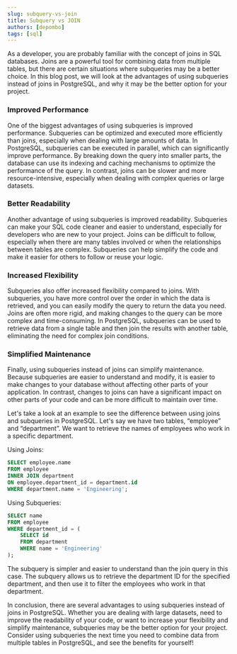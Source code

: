 ```yaml
---
slug: subquery-vs-join
title: Subquery vs JOIN
authors: [depombo]
tags: [sql]
---
```


As a developer, you are probably familiar with the concept of joins in SQL databases. Joins are a powerful tool for combining data from multiple tables, but there are certain situations where subqueries may be a better choice. In this blog post, we will look at the advantages of using subqueries instead of joins in PostgreSQL, and why it may be the better option for your project.

### Improved Performance
One of the biggest advantages of using subqueries is improved performance. Subqueries can be optimized and executed more efficiently than joins, especially when dealing with large amounts of data. In PostgreSQL, subqueries can be executed in parallel, which can significantly improve performance. By breaking down the query into smaller parts, the database can use its indexing and caching mechanisms to optimize the performance of the query. In contrast, joins can be slower and more resource-intensive, especially when dealing with complex queries or large datasets. 

### Better Readability
Another advantage of using subqueries is improved readability. Subqueries can make your SQL code cleaner and easier to understand, especially for developers who are new to your project. Joins can be difficult to follow, especially when there are many tables involved or when the relationships between tables are complex. Subqueries can help simplify the code and make it easier for others to follow or reuse your logic.

### Increased Flexibility
Subqueries also offer increased flexibility compared to joins. With subqueries, you have more control over the order in which the data is retrieved, and you can easily modify the query to return the data you need. Joins are often more rigid, and making changes to the query can be more complex and time-consuming. In PostgreSQL, subqueries can be used to retrieve data from a single table and then join the results with another table, eliminating the need for complex join conditions.

### Simplified Maintenance
Finally, using subqueries instead of joins can simplify maintenance. Because subqueries are easier to understand and modify, it is easier to make changes to your database without affecting other parts of your application. In contrast, changes to joins can have a significant impact on other parts of your code and can be more difficult to maintain over time.

Let's take a look at an example to see the difference between using joins and subqueries in PostgreSQL. Let's say we have two tables, “employee” and “department”. We want to retrieve the names of employees who work in a specific department.

Using Joins:

```sql
SELECT employee.name
FROM employee
INNER JOIN department
ON employee.department_id = department.id
WHERE department.name = 'Engineering';
```

Using Subqueries:

```sql
SELECT name
FROM employee
WHERE department_id = (
    SELECT id
    FROM department
    WHERE name = 'Engineering'
);
```

The subquery is simpler and easier to understand than the join query in this case. The subquery allows us to retrieve the department ID for the specified department, and then use it to filter the employees who work in that department.

In conclusion, there are several advantages to using subqueries instead of joins in PostgreSQL. Whether you are dealing with large datasets, need to improve the readability of your code, or want to increase your flexibility and simplify maintenance, subqueries may be the better option for your project. Consider using subqueries the next time you need to combine data from multiple tables in PostgreSQL, and see the benefits for yourself!